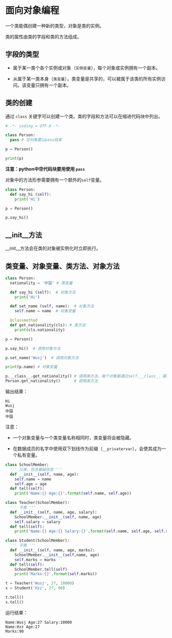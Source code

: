 # 面向对象编程

一个类能偶创建一种新的类型，对象是类的实例。

类的属性由类的字段和类的方法组成。

## 字段的类型

* 属于某一类个各个实例或对象（`实例变量`），每个对象或实例拥有一个副本。

* 从属于某一类本身（`类变量`），类变量是共享的，可以被属于该类的所有实例访问。该变量只拥有一个副本。

## 类的创建

通过 `class` 关键字可以创建一个类。类的字段和方法可以在缩进代码块中列出。

```python
# -*- coding = UTF-8 -*-

class Person:
  pass # 空对象要以pass结束

p = Person()

print(p)
```

**注意：python中空代码块要用使用 ` pass `**

对象中的方法形参需要拥有一个额外的`self`变量。

```python
class Person:
  def say_hi (self):
    print('Hi')

p = Person()

p.say_hi()
```

## \_\_init\_\_方法

\_\_init\_\_方法会在类的对象被实例化时立即执行。

## 类变量、对象变量、类方法、对象方法

```python
class Person:
  nationality = '中国' # 类变量

  def say_hi (self):  # 对象方法
    print('Hi')

  def set_name (self, name):  # 对象方法
    self.name = name  # 对象变量

  @classmethod
  def get_nationality(cls): # 类方法
    print(cls.nationality)

p = Person()

p.say_hi()  # 调用对象方法

p.set_name('Wusj')  # 调用对象方法

print(p.name) # 对象变量

p.__class__.get_nationality() # 调用类方法，每个对象都通过self.__class__ 属性来引用它的类
Person.get_nationality()      # 调用类方法
```

输出结果：

```
Hi
Wusj
中国
中国
```

注意：

* 一个对象变量与一个类变量名称相同时，类变量将会被隐藏。

* 在数据成员的名字中使用双下划线作为前缀（`__privatervar`），会使其成为一个私有变量。

```python
class SchoolMember:
  ''' 父类，包含基础信息 '''
  def __init__(self, name, age):
    self.name = name
    self.age = age
  def tell(self):
    print('Name:{} Age:{}'.format(self.name, self.age))

class Teacher(SchoolMember):
  ''' 子类 '''
  def __init__(self, name, age, salary):
    SchoolMember.__init__(self, name, age)
    self.salary = salary
  def tell(self):
    print('Name:{} Age:{} Salary:{}'.format(self.name, self.age, self.salary))

class Student(SchoolMember):
  ''' 子类 '''
  def __init__(self, name, age, marks):
    SchoolMember.__init__(self,name, age)
    self.marks = marks
  def tell(self):
    SchoolMember.tell(self)
    print('Marks:{}'.format(self.marks))

t = Teacher('Wusj', 27, 10000)
s = Student('Hzz', 27, 90)

t.tell()
s.tell()
```

运行结果：

```
Name:Wusj Age:27 Salary:10000
Name:Hzz Age:27
Marks:90
```